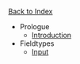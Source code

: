 <a href="/docs" class="text-sm text-grey-dark no-underline border rounded py-1 px-4 w-full block text-center hover:bg-grey-lightest font-semibold">Back to Index</a>

- Prologue
    - [Introduction](/fieldtypes/introduction)
- Fieldtypes
    - [Input](/fieldtypes/input)
